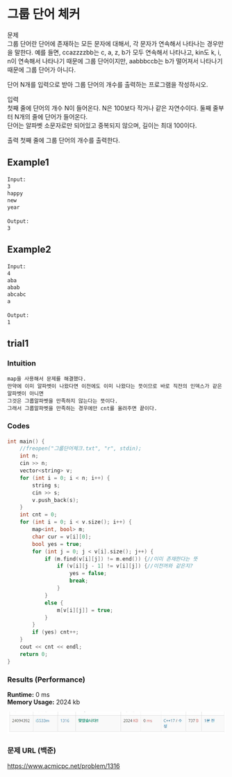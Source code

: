 # 그룹 단어 체커  

문제  
그룹 단어란 단어에 존재하는 모든 문자에 대해서, 각 문자가 연속해서 나타나는 경우만을 말한다. 예를 들면,   ccazzzzbb는 c, a, z, b가 모두 연속해서 나타나고, kin도 k, i, n이 연속해서 나타나기 때문에 그룹 단어이지만,   aabbbccb는 b가 떨어져서 나타나기 때문에 그룹 단어가 아니다.  

단어 N개를 입력으로 받아 그룹 단어의 개수를 출력하는 프로그램을 작성하시오.  

입력  
첫째 줄에 단어의 개수 N이 들어온다. N은 100보다 작거나 같은 자연수이다. 둘째 줄부터 N개의 줄에 단어가 들어온다.  
단어는 알파벳 소문자로만 되어있고 중복되지 않으며, 길이는 최대 100이다.  

출력
첫째 줄에 그룹 단어의 개수를 출력한다.

## Example1

```
Input: 
3
happy
new
year

Output: 
3
```
## Example2

```
Input: 
4
aba
abab
abcabc
a

Output: 
1
```

## trial1
### Intuition
```
map을 사용해서 문제를 해결했다.
만약에 이미 알파벳이 나왔다면 이전에도 이미 나왔다는 뜻이므로 바로 직전의 인덱스가 같은 알파벳이 아니면
그것은 그룹알파벳을 만족하지 않는다는 뜻이다.
그래서 그룹알파벳을 만족하는 경우에만 cnt를 올려주면 끝이다.
```
### Codes  
```cpp
int main() {
    //freopen("그룹단어체크.txt", "r", stdin);
    int n;
    cin >> n;
    vector<string> v;
    for (int i = 0; i < n; i++) {
        string s;
        cin >> s;
        v.push_back(s);
    }
    int cnt = 0;
    for (int i = 0; i < v.size(); i++) {
        map<int, bool> m;
        char cur = v[i][0];
        bool yes = true;
        for (int j = 0; j < v[i].size(); j++) {
            if (m.find(v[i][j]) != m.end()) {//이미 존재한다는 뜻
                if (v[i][j - 1] != v[i][j]) {//이전꺼와 같은지?
                    yes = false;
                    break;
                }
            }
            else {
                m[v[i][j]] = true;
            }
        }
        if (yes) cnt++;
    }
    cout << cnt << endl;
    return 0;
}
```

### Results (Performance)  
**Runtime:** 0 ms   
**Memory Usage:**   2024 kb    

<p align="center"> 
<img src="./capture.JPG">
</p>


### 문제 URL (백준)  
https://www.acmicpc.net/problem/1316